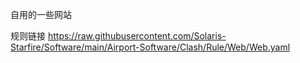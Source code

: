 自用的一些网站

规则链接
https://raw.githubusercontent.com/Solaris-Starfire/Software/main/Airport-Software/Clash/Rule/Web/Web.yaml
